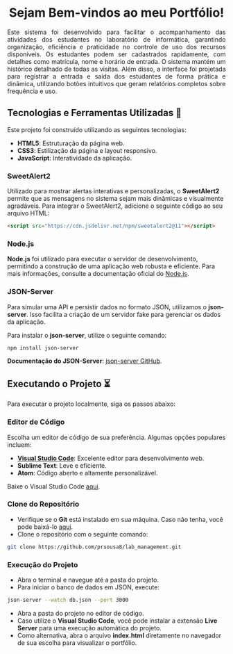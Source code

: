 <h1 align="center">Sejam Bem-vindos ao meu Portfólio!</h1>

<p align="justify">Este sistema foi desenvolvido para facilitar o acompanhamento das atividades dos estudantes no laboratório de informática, garantindo organização, eficiência e praticidade no controle de uso dos recursos disponíveis. Os estudantes podem ser cadastrados rapidamente, com detalhes como matrícula, nome e horário de entrada. O sistema mantém um histórico detalhado de todas as visitas. Além disso, a interface foi projetada para registrar a entrada e saída dos estudantes de forma prática e dinâmica, utilizando botões intuitivos que geram relatórios completos sobre frequência e uso.</p>

## Tecnologias e Ferramentas Utilizadas 🔧

Este projeto foi construído utilizando as seguintes tecnologias:

- **HTML5**: Estruturação da página web.
- **CSS3**: Estilização da página e layout responsivo. 
- **JavaScript**: Interatividade da aplicação.

### SweetAlert2

Utilizado para mostrar alertas interativas e personalizadas, o **SweetAlert2** permite que as mensagens no sistema sejam mais dinâmicas e visualmente agradáveis. Para integrar o SweetAlert2, adicione o seguinte código ao seu arquivo HTML:

```html
<script src="https://cdn.jsdelivr.net/npm/sweetalert2@11"></script>
```

### Node.js

**Node.js** foi utilizado para executar o servidor de desenvolvimento, permitindo a construção de uma aplicação web robusta e eficiente. Para mais informações, consulte a documentação oficial do [Node.js](https://nodejs.org/en/).

### JSON-Server

Para simular uma API e persistir dados no formato JSON, utilizamos o **json-server**. Isso facilita a criação de um servidor fake para gerenciar os dados da aplicação.

Para instalar o **json-server**, utilize o seguinte comando:

```bash
npm install json-server
```

**Documentação do JSON-Server**: [json-server GitHub](https://github.com/typicode/json-server).

## Executando o Projeto ⏳

Para executar o projeto localmente, siga os passos abaixo:

### Editor de Código

Escolha um editor de código de sua preferência. Algumas opções populares incluem:

- **[Visual Studio Code](https://code.visualstudio.com/)**: Excelente editor para desenvolvimento web.
- **Sublime Text**: Leve e eficiente.
- **Atom**: Código aberto e altamente personalizável.

Baixe o Visual Studio Code [aqui](https://code.visualstudio.com/).

### Clone do Repositório

- Verifique se o **Git** está instalado em sua máquina. Caso não tenha, você pode baixá-lo [aqui](https://git-scm.com/).
- Clone o repositório com o seguinte comando:

```bash
git clone https://github.com/prsousa8/lab_management.git
```

### Execução do Projeto

- Abra o terminal e navegue até a pasta do projeto.
- Para iniciar o banco de dados em JSON, execute:

```bash
json-server --watch db.json --port 3000
```

- Abra a pasta do projeto no editor de código.
- Caso utilize o **Visual Studio Code**, você pode instalar a extensão **Live Server** para uma execução automática do projeto.
- Como alternativa, abra o arquivo **index.html** diretamente no navegador de sua escolha para visualizar o portfólio.

